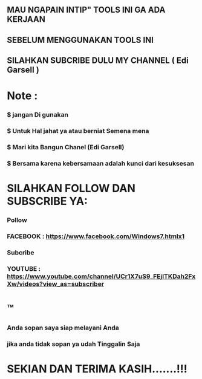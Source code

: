 
## MAU NGAPAIN INTIP" TOOLS INI GA ADA KERJAAN 
## SEBELUM MENGGUNAKAN TOOLS INI
## SILAHKAN SUBCRIBE DULU MY CHANNEL ( Edi Garsell )

# Note :
### $ jangan Di gunakan 
### $ Untuk Hal jahat ya atau berniat Semena mena
### $ Mari kita Bangun Chanel (Edi Garsell)
### $ Bersama karena kebersamaan adalah kunci dari kesuksesan

# SILAHKAN FOLLOW DAN SUBSCRIBE YA:
### Pollow 
### FACEBOOK : https://www.facebook.com/Windows7.htmlx1
### Subcribe 
### YOUTUBE  : https://www.youtube.com/channel/UCr1X7uS9_FEjITKDah2FxXw/videos?view_as=subscriber
# ™
### Anda sopan saya siap melayani Anda
### jika anda tidak sopan ya udah Tinggalin Saja 
# SEKIAN DAN TERIMA KASIH.......!!!
